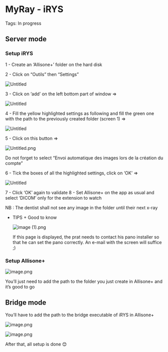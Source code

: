 # MyRay - iRYS

Tags: In progress

## Server mode

### Setup iRYS

1 - Create an ‘Allisone+’ folder on the hard disk 

2 - Click on “Outils” then “Settings”

![Untitled](Untitled%201.png)

3 - Click on ‘add’ on the left bottom part of window ⇒

![Untitled](Untitled%202.png)

4 - Fill the yellow highlighted settings as following and fill the green one with the path to the previously created folder (screen 1) ⇒ 

![Untitled](Untitled%203.png)

5 - Click on this button ⇒ 

![Untitled.png](Untitled%204.png)

Do not forget to select “Envoi automatique des images lors de la création du compte”

 6 - Tick the boxes of all the highlighted settings, click on ‘OK’ ⇒ 

![Untitled](Untitled%205.png)

7 - Click ‘OK’ again to validate
8 - Set Allisone+ on the app as usual and select ‘DICOM’ only for the extension to watch

NB : The dentist shall not see any image in the folder until their next x-ray 

- TIPS + Good to know
    
    ![image (1).png](image_(1).png)
    
    If this page is displayed, the prat needs to contact his pano installer so that he can set the pano correctly.
    An e-mail with the screen will suffice ;)
    

### Setup Allisone+

![image.png](image%201.png)

You’ll just need to add the path to the folder you just create in Allisone+ and it’s good to go

## Bridge mode

You’ll have to add the path to the bridge executable of iRYS in Allisone+

![image.png](image%202.png)

![image.png](image%203.png)

After that, all setup is done 😊